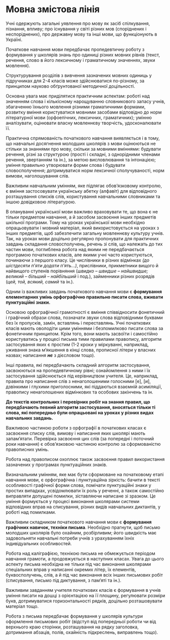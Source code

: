 Мовна змістова лінія
=============================================
<p>Учні одержують загальні уявлення про мову як засіб спілкування, пізнання, впливу; про існування у світі різних мов (споріднених і неспоріднених), про державну мову та інші мови, що функціонують в Україні.</p>
<p>Початкове навчання мови передбачає пропедевтичну роботу з формування у школярів знань про одиниці різних мовних рівнів (текст, речення, слово в його лексичному і граматичному значеннях, звуки мовлення).</p>
<p>Структурування  розділів з вивчення зазначених мовних одиниць у підручниках для 2-4 класів може здійснюватися по-різному, за принципом науково обґрунтованої методичної доцільності. </p>
<p>Основна увага має приділятися практичним аспектам: роботі над значенням слова і кількісному нарощуванню словникового запасу учнів, збагаченню їхнього мовлення різними граматичними формами, розвитку вміння користуватися мовними засобами відповідно до норм літературної мови (орфоепічних, лексичних, граматичних); умінню аналізувати, оцінювати власну мовленнєву творчість, удосконалювати її.</p>
<p>Практична спрямованість початкового навчання виявляється і в тому, що навчальні досягнення молодших школярів з мови оцінюються не стільки за знаннями про мову, скільки за мовними вміннями: будувати речення, різні за структурою (прості і складні, з однорідними членами речення, звертанням та ін.), за метою висловлювання та інтонацією; уміння правильно утворювати форми слова і будувати словосполучення; дотримуватися норм лексичної сполучуваності, норм вимови, наголошування слів.</p>
<p>Важливим навчальним умінням, яке підлягає обов’язковому контролю, є вміння застосовувати українську абетку (алфавіт) для відповідного розташування списків слів, користування навчальними словниками та іншою довідковою літературою.</p>
<p>В опануванні української мови важливо враховувати те, що вона є не тільки предметом навчання, а й засобом засвоєння інших предметів шкільної програми. Тому на уроках української мови необхідно опрацьовувати і мовний матеріал, який використовується на уроках з інших предметів, щоб забезпечити загальну мовленнєву культуру учнів. Так, на уроках мови доцільно регулярно пропонувати для практичних завдань складання словосполучень, речень зі слів, що належать до тих частин мови, поглиблена робота над якими не передбачається програмою початкових класів, але якими учні часто користуються, починаючи з першого класу. Це числівники в різних відмінках <i>(до шістдесяти п'яти додати п'ять...)</i>, прислівники, прикметники вищого й найвищого ступенів порівняння (<i>швидко – швидше – найшвидше; великий – більший – найбільший</i> і под.), займенники різних розрядів (<i>цей, той, всякий, самий</i> та ін.).</p>
<p>Одним із важливих завдань початкового навчання мови є <b>формування елементарних умінь орфографічно правильно писати слова, вживати пунктуаційні знаки.</b></p>
<p>Основою орфографічної грамотності є вміння співвідносити фонетичний і графічний образи слова, позначати звуки слова відповідними буквами без їх пропусків, замін, вставлянь і переставлянь. Учні початкових класів мають оволодіти цими уміннями і безпомилково писати слова за фонетичним принципом. Крім того, вони мають засвоїти і самостійно користуватись у процесі письма тими правилами правопису, алгоритм застосування яких є простим (1-2 кроки у міркуванні, наприклад, уживання знака м’якшення в кінці слова, прописної літери у власних назвах; написання <b><i>не</i></b> з дієсловом тощо).</p>
<p>Інші правила, які передбачають складний алгоритм застосування, засвоюються на пропедевтичному рівні; ознайомлення з ними і їх застосування здійснюється під керівництвом учителя. Це, наприклад, правила про написання слів з ненаголошеними голосними [е], [и], дзвінкими і глухими приголосними, які піддаються взаємній асиміляції, правопису ненаголошених відмінкових та особових закінчень та ін.</p>
<p><b>До текстів контрольних і перевірних робіт на знання правил, що передбачають певний алгоритм застосування, вносяться тільки ті слова, які попередньо були опрацьовані на уроках у різних видах навчальних завдань.</b></p>
<p>Важливою частиною роботи з орфографії в початкових класах є засвоєння списку слів, вимову і написання яких школярі мають запам’ятати. Перевірка засвоєння цих слів (за попередні і поточний роки навчання) є обов’язковою частиною контролю за сформованістю правописних умінь.</p>
<p>Робота над правописом охоплює також засвоєння правил використання зазначених у програмах пунктуаційних знаків.</p>
<p>Визначальним умінням, яке має бути сформоване на початковому етапі навчання мови, є орфографічна і пунктуаційна зіркість: бачити в тексті особливості графічної форми слова, помічати пунктуаційні знаки у простих випадках, усвідомлювати їх роль у реченні, а також самостійно виправляти допущені помилки, зіставляючи написане зі зразком. Це уміння формується у процесі виконання школярами системи відповідних вправ на списування, різних видів навчальних диктантів, у роботі над помилками.</p>
<p>Важливим складником початкового навчання мови є <b>формування графічних навичок, техніки письма</b>. Необхідно прагнути, щоб письмо молодших школярів було охайним, розбірливим; його швидкість має задовольняти навчальні потреби учнів з урахуванням їхніх індивідуальних особливостей.</p>
<p>Робота над каліграфією, технікою письма не обмежується періодом навчання грамоти, а продовжується в наступних класах. Увага до цього аспекту письма необхідна не тільки під час виконання школярами спеціальних вправ у написанні окремих літер, їх елементів, буквосполучень, слів, а й під час виконання всіх інших письмових робіт (списування, письмо під диктування, з пам’яті та ін.).</p>
<p>Важливим завданням учителя початкових класів є формування в учнів уміння писати на дошці з орієнтацією на її площину, регулювати розміри букв, дотримуватися горизонтальності рядків, доцільно розташовувати матеріал тощо.</p>
<p>Робота з письма передбачає формування у школярів культури оформлення письмових робіт (відступ від попередньої роботи чи від верхнього краю сторінки, розташування на рядку заголовка, дотримання абзаців, полів, охайність підкреслень, виправлень тощо).</p>